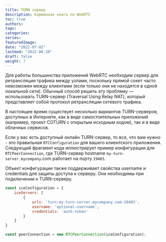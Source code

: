 ```yaml
---
title: TURN сервер
description: Карманная книга по WebRTC
toc: true
authors:
tags: 
categories:
series:
featuredImage:
date: "2022-07-02"
lastmod: "2022-06-28"
draft: false
weight: 7
---
```


Для работы большинства приложений WebRTC необходим сервер для ретрансляции трафика между узлами, поскольку прямой сокет часто невозможен между клиентами (если только они не находятся в одной локальной сети). Обычный способ решить эту проблему — использовать TURN-сервер (Traversal Using Relay NAT), который представляет собой протокол ретрансляции сетевого трафика.

В настоящее время существует несколько вариантов TURN-серверов, доступных в Интернете, как в виде самостоятельных приложений (например, проект COTURN с открытым исходным кодом), так и в виде облачных сервисов.

Если у вас есть доступный онлайн TURN-сервер, то все, что вам нужно - это правильная `RTCConfiguration` для вашего клиентского приложения. Следующий фрагмент кода иллюстрирует пример конфигурации для `RTCPeerConnection`, где TURN-сервер hostname `my-turn-server.mycompany`.com работает на порту `19403`. 

Объект конфигурации также поддерживает свойства username и credentials для защиты доступа к серверу. Они необходимы при подключении к TURN-серверу.

```javascript
const iceConfiguration = {
    iceServers: [
        {
            urls: 'turn:my-turn-server.mycompany.com:19403',
            username: 'optional-username',
            credentials: 'auth-token'
        }
    ]
}

const peerConnection = new RTCPeerConnection(iceConfiguration);
```